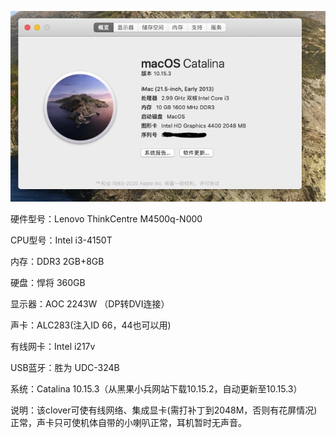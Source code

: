 ![](10.15.3.png)

硬件型号：Lenovo ThinkCentre M4500q-N000

CPU型号：Intel i3-4150T

内存：DDR3 2GB+8GB

硬盘：悍将 360GB

显示器：AOC 2243W （DP转DVI连接）

声卡：ALC283(注入ID 66，44也可以用)

有线网卡：Intel i217v

USB蓝牙：胜为 UDC-324B

系统：Catalina 10.15.3（从黑果小兵网站下载10.15.2，自动更新至10.15.3）

说明：该clover可使有线网络、集成显卡(需打补丁到2048M，否则有花屏情况)正常，声卡只可使机体自带的小喇叭正常，耳机暂时无声音。
 
